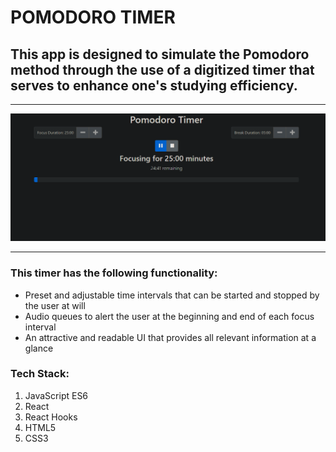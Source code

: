 <!-- Heading --> 
# POMODORO TIMER 
## This app is designed to simulate the Pomodoro method through the use of a digitized timer that serves to enhance one's studying efficiency. 
<!-- Horizontal line --> 
<!-- Horizontal line --> 
___
![Pomodoro Timer in Action](/public/app-in-action.PNG?raw=true "App Display")
___
<!-- UL --> 
### This timer has the following functionality: 
* Preset and adjustable time intervals that can be started and stopped by the user at will
* Audio queues to alert the user at the beginning and end of each focus interval
* An attractive and readable UI that provides all relevant information at a glance 
<!-- OL --> 
### Tech Stack: 
1. JavaScript ES6 
1. React 
1. React Hooks
1. HTML5 
1. CSS3

